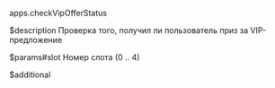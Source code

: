 apps.checkVipOfferStatus

$description
Проверка того, получил ли пользователь приз за VIP-предложение

$params#slot
Номер слота (0 .. 4)

$additional
